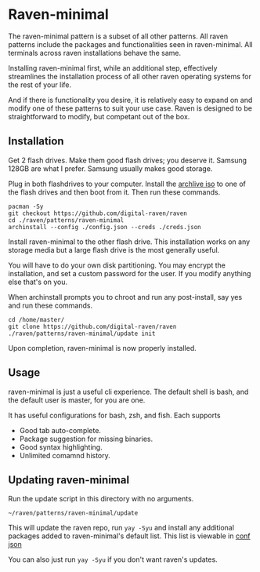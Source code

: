 # Raven-minimal

The raven-minimal pattern is a subset of all other patterns. All
raven patterns include the packages and functionalities
seen in raven-minimal. All terminals across raven installations
behave the same.

Installing raven-minimal first, while an additional step,
effectively streamlines the installation process of all
other raven operating systems for the rest of your life.

And if there is functionality you desire, it is relatively
easy to expand on and modify one of these patterns to suit
your use case. Raven is designed to be straightforward to
modify, but competant out of the box.

## Installation
Get 2 flash drives. Make them good flash drives; you deserve it.
Samsung 128GB are what I prefer. Samsung usually makes good storage.

Plug in both flashdrives to your computer. Install the
[archlive iso](https://archlinux.org/download/) to one of the flash
drives and then boot from it. Then run these commands.

```
pacman -Sy
git checkout https://github.com/digital-raven/raven
cd ./raven/patterns/raven-minimal
archinstall --config ./config.json --creds ./creds.json
```
Install raven-minimal to the other flash drive. This installation works
on any storage media but a large flash drive is the most generally useful.

You will have to do your own disk partitioning. You may encrypt the
installation, and set a custom password for the user. If you modify
anything else that's on you.

When archinstall prompts you to chroot and run any post-install, say
yes and run these commands.

```
cd /home/master/
git clone https://github.com/digital-raven/raven
./raven/patterns/raven-minimal/update init
```

Upon completion, raven-minimal is now properly installed.

## Usage
raven-minimal is just a useful cli experience. The default shell
is bash, and the default user is master, for you are one.

It has useful configurations for bash, zsh, and fish. Each supports
- Good tab auto-complete.
- Package suggestion for missing binaries.
- Good syntax highlighting.
- Unlimited comamnd history.

## Updating raven-minimal
Run the update script in this directory with no arguments.

`~/raven/patterns/raven-minimal/update`

This will update the raven repo, run `yay -Syu` and install
any additional packages added to raven-minimal's default list.
This list is viewable in [conf json](./conf.json)

You can also just run `yay -Syu` if you don't want raven's updates.
